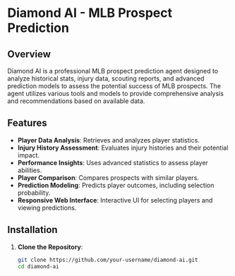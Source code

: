 # Diamond AI - MLB Prospect Prediction

## Overview
Diamond AI is a professional MLB prospect prediction agent designed to analyze historical stats, injury data, scouting reports, and advanced prediction models to assess the potential success of MLB prospects. The agent utilizes various tools and models to provide comprehensive analysis and recommendations based on available data.

## Features
- **Player Data Analysis**: Retrieves and analyzes player statistics.
- **Injury History Assessment**: Evaluates injury histories and their potential impact.
- **Performance Insights**: Uses advanced statistics to assess player abilities.
- **Player Comparison**: Compares prospects with similar players.
- **Prediction Modeling**: Predicts player outcomes, including selection probability.
- **Responsive Web Interface**: Interactive UI for selecting players and viewing predictions.

## Installation

1. **Clone the Repository**:
   ```sh
   git clone https://github.com/your-username/diamond-ai.git
   cd diamond-ai